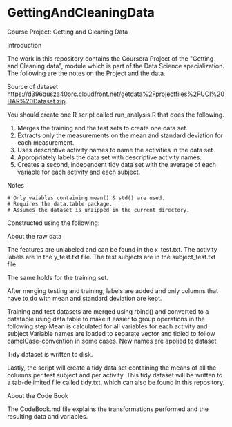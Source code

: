 # GettingAndCleaningData

Course Project: Getting and Cleaning Data

Introduction

The work in this repository contains the Coursera Project of the "Getting and Cleaning data", module which is part of the Data Science specialization. 
The following are the notes on the Project and the data.

Source of dataset https://d396qusza40orc.cloudfront.net/getdata%2Fprojectfiles%2FUCI%20HAR%20Dataset.zip.

You should create one R script called run_analysis.R that does the following.
1. Merges the training and the test sets to create one data set.
2. Extracts only the measurements on the mean and standard deviation for each measurement.
3. Uses descriptive activity names to name the activities in the data set
4. Appropriately labels the data set with descriptive activity names.
5. Creates a second, independent tidy data set with the average of each variable for each activity and each subject.

Notes

	# Only vaiables containing mean() & std() are used.
	# Requires the data.table package.
	# Assumes the dataset is unzipped in the current directory.

Constructed using the following:

About the raw data

The features are unlabeled and can be found in the x_test.txt. The activity labels are in the y_test.txt file. The test subjects are in the subject_test.txt file.

The same holds for the training set.

After merging testing and training, labels are added and only columns that have to do with mean and standard deviation are kept.

Training and test datasets are merged using rbind() and converted to a datatable using data.table to make it easier to group operations in the following step
Mean is calculated for all variables for each activity and subject
Variable names are loaded to separate vector and tidied to follow camelCase-convention in some cases.
New names are applied to dataset

Tidy dataset is written to disk.

Lastly, the script will create a tidy data set containing the means of all the columns per test subject and per activity. This tidy dataset will be written to a 
tab-delimited file called tidy.txt, which can also be found in this repository.

About the Code Book

The CodeBook.md file explains the transformations performed and the resulting data and variables.
